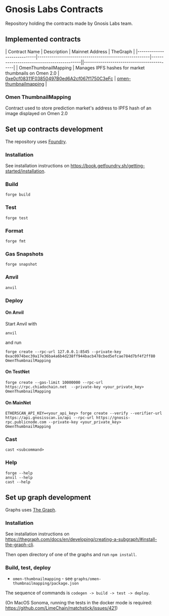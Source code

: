 # Gnosis Labs Contracts

Repository holding the contracts made by Gnosis Labs team.

## Implemented contracts

| Contract Name             | Description                                           | Mainnet Address                           | TheGraph |
|----------------------------|-------------------------------------------------------|-------------------------------------------||-------------------------------------------|
| OmenThumbnailMapping     | Manages IPFS hashes for market thumbnails on Omen 2.0 | [0xe0cf08311F03850497B0ed6A2cf067f1750C3eFc](https://gnosisscan.io/address/0xe0cf08311f03850497b0ed6a2cf067f1750c3efc#code)   | [omen-thumbnailmapping](https://thegraph.com/studio/subgraph/omen-thumbnailmapping/) |


### Omen ThumbnailMapping

Contract used to store prediction market's address to IPFS hash of an image displayed on Omen 2.0

## Set up contracts development

The repository uses [Foundry](https://book.getfoundry.sh/).

### Installation

See installation instructions on https://book.getfoundry.sh/getting-started/installation.

### Build

```shell
forge build
```

### Test

```shell
forge test
```

### Format

```shell
forge fmt
```

### Gas Snapshots

```shell
forge snapshot
```

### Anvil

```shell
anvil
```

### Deploy

#### On Anvil

Start Anvil with

```shell
anvil
```

and run

```shell
forge create --rpc-url 127.0.0.1:8545 --private-key 0xac0974bec39a17e36ba4a6b4d238ff944bacb478cbed5efcae784d7bf4f2ff80 OmenThumbnailMapping
```

#### On TestNet

```shell
forge create --gas-limit 10000000 --rpc-url https://rpc.chiadochain.net  --private-key <your_private_key> OmenThumbnailMapping
```

#### On MainNet

```shell
ETHERSCAN_API_KEY=<your_api_key> forge create --verify --verifier-url https://api.gnosisscan.io/api --rpc-url https://gnosis-rpc.publicnode.com --private-key <your_private_key> OmenThumbnailMapping
```

### Cast

```shell
cast <subcommand>
```

### Help

```shell
forge --help
anvil --help
cast --help
```

## Set up graph development

Graphs uses [The Graph](https://thegraph.com/docs).

### Installation

See installation instructions on https://thegraph.com/docs/en/developing/creating-a-subgraph/#install-the-graph-cli.

Then open directory of one of the graphs and run `npm install`.

### Build, test, deploy

- `omen-thumbnailmapping` - see `graphs/omen-thumbnailmapping/package.json`

The sequence of commands is `codegen -> build -> test -> deploy`.

(On MacOS Sonoma, running the tests in the docker mode is required: https://github.com/LimeChain/matchstick/issues/421)
